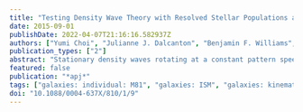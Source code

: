 ```yaml
---
title: "Testing Density Wave Theory with Resolved Stellar Populations around Spiral Arms in M81"
date: 2015-09-01
publishDate: 2022-04-07T21:16:16.582937Z
authors: ["Yumi Choi", "Julianne J. Dalcanton", "Benjamin F. Williams", "Daniel R. Weisz", "Evan D. Skillman", "Morgan Fouesneau", "Andrew E. Dolphin"]
publication_types: ["2"]
abstract: "Stationary density waves rotating at a constant pattern speed ensuremathØmega $_P$ would produce age gradients across spiral arms. We test whether such age gradients are present in M81 by deriving the recent star formation histories (SFHs) of 20 regions around one of M81's grand-design spiral arms. For each region, we use resolved stellar populations to determine the SFH by modeling the observed color-magnitude diagram constructed from archival Hubble Space Telescope F435W and F606W imaging. Although we should be able to detect systematic time delays in our spatially resolved SFHs, we find no evidence of star formation propagation across the spiral arm. Our data therefore provide no convincing evidence for a stationary density wave with a single pattern speed in M81, and instead favor the scenario of kinematic spiral patterns that are likely driven by tidal interactions with the companion galaxies M82 and NGC 3077."
featured: false
publication: "*apj*"
tags: ["galaxies: individual: M81", "galaxies: ISM", "galaxies: kinematics and dynamics", "galaxies: spiral", "galaxies: star formation", "Astrophysics - Astrophysics of Galaxies"]
doi: "10.1088/0004-637X/810/1/9"
---
```


